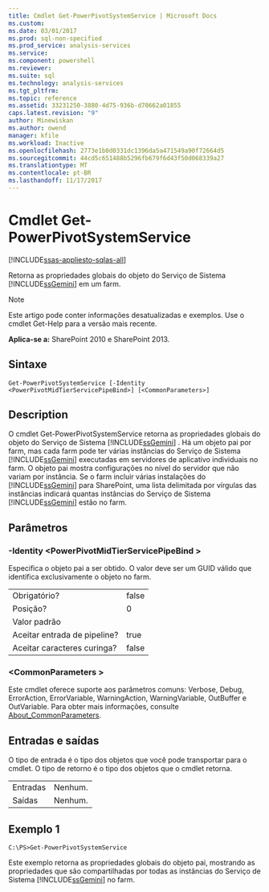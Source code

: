 ```yaml
---
title: Cmdlet Get-PowerPivotSystemService | Microsoft Docs
ms.custom: 
ms.date: 03/01/2017
ms.prod: sql-non-specified
ms.prod_service: analysis-services
ms.service: 
ms.component: powershell
ms.reviewer: 
ms.suite: sql
ms.technology: analysis-services
ms.tgt_pltfrm: 
ms.topic: reference
ms.assetid: 33231250-3880-4d75-936b-d70662a01855
caps.latest.revision: "9"
author: Minewiskan
ms.author: owend
manager: kfile
ms.workload: Inactive
ms.openlocfilehash: 2773e1b0d0331dc1396da5a471549a90f72664d5
ms.sourcegitcommit: 44cd5c651488b5296fb679f6d43f50d068339a27
ms.translationtype: MT
ms.contentlocale: pt-BR
ms.lasthandoff: 11/17/2017
---
```

# <a name="get-powerpivotsystemservice-cmdlet"></a>Cmdlet Get-PowerPivotSystemService

[!INCLUDE[ssas-appliesto-sqlas-all](../../includes/ssas-appliesto-sqlas-all.md)]

  Retorna as propriedades globais do objeto do Serviço de Sistema [!INCLUDE[ssGemini](../../includes/ssgemini-md.md)] em um farm. 

>[!NOTE] 
>Este artigo pode conter informações desatualizadas e exemplos. Use o cmdlet Get-Help para a versão mais recente.
  
 **Aplica-se a:** SharePoint 2010 e SharePoint 2013.  
  
## <a name="syntax"></a>Sintaxe  
  
```  
Get-PowerPivotSystemService [-Identity <PowerPivotMidTierServicePipeBind>] [<CommonParameters>]  
```  
  
## <a name="description"></a>Description  
 O cmdlet Get-PowerPivotSystemService retorna as propriedades globais do objeto do Serviço de Sistema [!INCLUDE[ssGemini](../../includes/ssgemini-md.md)] . Há um objeto pai por farm, mas cada farm pode ter várias instâncias do Serviço de Sistema [!INCLUDE[ssGemini](../../includes/ssgemini-md.md)] executadas em servidores de aplicativo individuais no farm. O objeto pai mostra configurações no nível do servidor que não variam por instância. Se o farm incluir várias instalações do [!INCLUDE[ssGemini](../../includes/ssgemini-md.md)] para SharePoint, uma lista delimitada por vírgulas das instâncias indicará quantas instâncias do Serviço de Sistema [!INCLUDE[ssGemini](../../includes/ssgemini-md.md)] estão no farm.  
  
## <a name="parameters"></a>Parâmetros  
  
### <a name="-identity-powerpivotmidtierservicepipebind"></a>-Identity \<PowerPivotMidTierServicePipeBind >  
 Especifica o objeto pai a ser obtido. O valor deve ser um GUID válido que identifica exclusivamente o objeto no farm.  
  
|||  
|-|-|  
|Obrigatório?|false|  
|Posição?|0|  
|Valor padrão||  
|Aceitar entrada de pipeline?|true|  
|Aceitar caracteres curinga?|false|  
  
### <a name="commonparameters"></a>\<CommonParameters >  
 Este cmdlet oferece suporte aos parâmetros comuns: Verbose, Debug, ErrorAction, ErrorVariable, WarningAction, WarningVariable, OutBuffer e OutVariable. Para obter mais informações, consulte [About_CommonParameters](http://go.microsoft.com/fwlink/?linkID=227825).  
  
## <a name="inputs-and-outputs"></a>Entradas e saídas  
 O tipo de entrada é o tipo dos objetos que você pode transportar para o cmdlet. O tipo de retorno é o tipo dos objetos que o cmdlet retorna.  
  
|||  
|-|-|  
|Entradas|Nenhum.|  
|Saídas|Nenhum.|  
  
## <a name="example-1"></a>Exemplo 1  
  
```  
C:\PS>Get-PowerPivotSystemService  
```  
  
 Este exemplo retorna as propriedades globais do objeto pai, mostrando as propriedades que são compartilhadas por todas as instâncias do Serviço de Sistema [!INCLUDE[ssGemini](../../includes/ssgemini-md.md)] no farm.  
  
  
